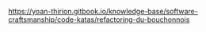 https://yoan-thirion.gitbook.io/knowledge-base/software-craftsmanship/code-katas/refactoring-du-bouchonnois